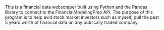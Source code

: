 This is a financial data webscraper built using Python and the Pandas library to connect to the FinancialModelingPrep API.
The purpose of this program is to help avid stock market investors such as myself, pull the past 5 years worth of financial data on any publically traded company. 